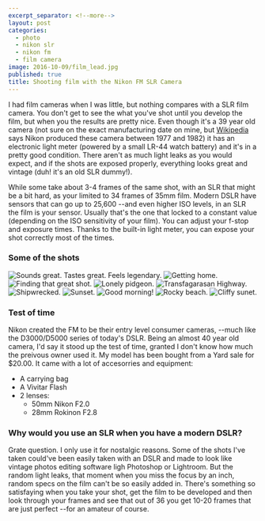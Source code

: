 ```yaml
---
excerpt_separator: <!--more-->
layout: post
categories:
  - photo
  - nikon slr
  - nikon fm
  - film camera
image: 2016-10-09/film_lead.jpg
published: true
title: Shooting film with the Nikon FM SLR Camera
---
```


I had film cameras when I was little, but nothing compares with a SLR film camera. You don't get to see the what you've shot until you develop the film, but when you the results are pretty nice. Even though it's a 39 year old camera (not sure on the exact manufacturing date on mine, but [Wikipedia](https://en.wikipedia.org/wiki/Nikon_FM) says Nikon produced these camera between 1977 and 1982) it has an electronic light meter (powered by a small LR-44 watch battery) and it's in a pretty good condition. There aren't as much light leaks as you would expect, and if the shots are exposed properly, everything looks great and vintage (duh! it's an old SLR dummy!).

<!--more-->

While some take about 3-4 frames of the same shot, with an SLR that might be a bit hard, as your limited to 34 frames of 35mm film. Modern DSLR have sensors that can go up to 25,600 --and even higher ISO levels, in an SLR the film is your sensor. Usually that's the one that locked to a constant value (depending on the ISO sensitivity of your film). You can adjust your f-stop and exposure times. Thanks to the built-in light meter, you can expose your shot correctly most of the times.

### Some of the shots

![Sounds great. Tastes great. Feels legendary.]({{site.baseurl}}/assets/post-images/2016-10-09/001.jpg)
![Getting home.]({{site.baseurl}}/assets/post-images/2016-10-09/002.jpg)
![Finding that great shot.]({{site.baseurl}}/assets/post-images/2016-10-09/003.jpg)
![Lonely pidgeon.]({{site.baseurl}}/assets/post-images/2016-10-09/004.jpg)
![Transfagarasan Highway.]({{site.baseurl}}/assets/post-images/2016-10-09/005.jpg)
![Shipwrecked.]({{site.baseurl}}/assets/post-images/2016-10-09/006.jpg)
![Sunset.]({{site.baseurl}}/assets/post-images/2016-10-09/007.jpg)
![Good morning!]({{site.baseurl}}/assets/post-images/2016-10-09/008.jpg)
![Rocky beach.]({{site.baseurl}}/assets/post-images/2016-10-09/009.jpg)
![Cliffy sunet.]({{site.baseurl}}/assets/post-images/2016-10-09/010.jpg)

### Test of time

Nikon created the FM to be their entry level consumer cameras, --much like the D3000/D5000 series of today's DSLR. Being an almost 40 year old camera, I'd say it stood up the test of time, granted I don't know how much the preivous owner used it. My model has been bought from a Yard sale for $20.00. It came with a lot of accesorries and equipment:

* A carrying bag
* A Vivitar Flash
* 2 lenses:
  * 50mm Nikon F2.0
  * 28mm Rokinon F2.8

### Why would you use an SLR when you have a modern DSLR?

Grate question. I only use it for nostalgic reasons. Some of the shots I've taken could've been easily taken with an DSLR and made to look like vintage photos editing software ligh Photoshop or Lightroom. 
But the random light leaks, that moment when you miss the focus by an inch, random specs on the film can't be so easily added in. There's something so satisfaying when you take your shot, get the film to be developed and then look through your frames and see that out of 36 you get 10-20 frames that are just perfect --for an amateur of course.

